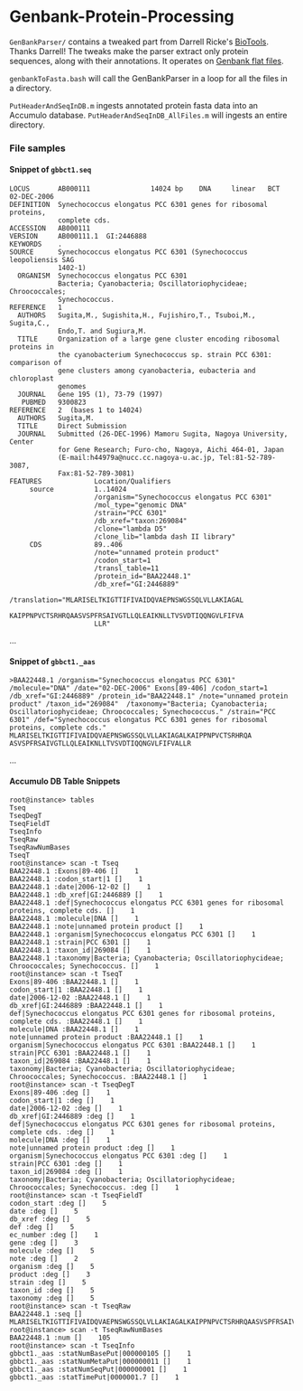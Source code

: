 # Genbank-Protein-Processing

`GenBankParser/` contains a tweaked part from Darrell Ricke's [BioTools](https://github.com/doricke/BioTools/tree/master/GenBankParser).
Thanks Darrell! The tweaks make the parser extract only protein sequences, along with their annotations.
It operates on [Genbank flat files](ftp://ftp.ncbi.nlm.nih.gov/genbank/).

`genbankToFasta.bash` will call the GenBankParser in a loop for all the files in a directory.

`PutHeaderAndSeqInDB.m` ingests annotated protein fasta data into an Accumulo database.
`PutHeaderAndSeqInDB_AllFiles.m` will ingests an entire directory.



### File samples


#### Snippet of `gbbct1.seq`

    LOCUS       AB000111               14024 bp    DNA     linear   BCT 02-DEC-2006
    DEFINITION  Synechococcus elongatus PCC 6301 genes for ribosomal proteins,
                complete cds.
    ACCESSION   AB000111
    VERSION     AB000111.1  GI:2446888
    KEYWORDS    .
    SOURCE      Synechococcus elongatus PCC 6301 (Synechococcus leopoliensis SAG
                1402-1)
      ORGANISM  Synechococcus elongatus PCC 6301
                Bacteria; Cyanobacteria; Oscillatoriophycideae; Chroococcales;
                Synechococcus.
    REFERENCE   1
      AUTHORS   Sugita,M., Sugishita,H., Fujishiro,T., Tsuboi,M., Sugita,C.,
                Endo,T. and Sugiura,M.
      TITLE     Organization of a large gene cluster encoding ribosomal proteins in
                the cyanobacterium Synechococcus sp. strain PCC 6301: comparison of
                gene clusters among cyanobacteria, eubacteria and chloroplast
                genomes
      JOURNAL   Gene 195 (1), 73-79 (1997)
       PUBMED   9300823
    REFERENCE   2  (bases 1 to 14024)
      AUTHORS   Sugita,M.
      TITLE     Direct Submission
      JOURNAL   Submitted (26-DEC-1996) Mamoru Sugita, Nagoya University, Center
                for Gene Research; Furo-cho, Nagoya, Aichi 464-01, Japan
                (E-mail:h44979a@nucc.cc.nagoya-u.ac.jp, Tel:81-52-789-3087,
                Fax:81-52-789-3081)
    FEATURES             Location/Qualifiers
         source          1..14024
                         /organism="Synechococcus elongatus PCC 6301"
                         /mol_type="genomic DNA"
                         /strain="PCC 6301"
                         /db_xref="taxon:269084"
                         /clone="lambda D5"
                         /clone_lib="lambda dash II library"
         CDS             89..406
                         /note="unnamed protein product"
                         /codon_start=1
                         /transl_table=11
                         /protein_id="BAA22448.1"
                         /db_xref="GI:2446889"
                         /translation="MLARISELTKIGTTIFIVAIDQVAEPNSWGSSQLVLLAKIAGAL
                         KAIPPNPVCTSRHRQAASVSPFRSAIVGTLLQLEAIKNLLTVSVDTIQQNGVLFIFVA
                         LLR"

...

#### Snippet of `gbbct1._aas`

    >BAA22448.1 /organism="Synechococcus elongatus PCC 6301" /molecule="DNA" /date="02-DEC-2006" Exons[89-406] /codon_start=1 /db_xref="GI:2446889" /protein_id="BAA22448.1" /note="unnamed protein product" /taxon_id="269084"  /taxonomy="Bacteria; Cyanobacteria; Oscillatoriophycideae; Chroococcales; Synechococcus." /strain="PCC 6301" /def="Synechococcus elongatus PCC 6301 genes for ribosomal proteins, complete cds."
    MLARISELTKIGTTIFIVAIDQVAEPNSWGSSQLVLLAKIAGALKAIPPNPVCTSRHRQA
    ASVSPFRSAIVGTLLQLEAIKNLLTVSVDTIQQNGVLFIFVALLR

...


#### Accumulo DB Table Snippets

    root@instance> tables
    Tseq
    TseqDegT
    TseqFieldT
    TseqInfo
    TseqRaw
    TseqRawNumBases
    TseqT
    root@instance> scan -t Tseq
    BAA22448.1 :Exons|89-406 []    1
    BAA22448.1 :codon_start|1 []    1
    BAA22448.1 :date|2006-12-02 []    1
    BAA22448.1 :db_xref|GI:2446889 []    1
    BAA22448.1 :def|Synechococcus elongatus PCC 6301 genes for ribosomal proteins, complete cds. []    1
    BAA22448.1 :molecule|DNA []    1
    BAA22448.1 :note|unnamed protein product []    1
    BAA22448.1 :organism|Synechococcus elongatus PCC 6301 []    1
    BAA22448.1 :strain|PCC 6301 []    1
    BAA22448.1 :taxon_id|269084 []    1
    BAA22448.1 :taxonomy|Bacteria; Cyanobacteria; Oscillatoriophycideae; Chroococcales; Synechococcus. []    1
    root@instance> scan -t TseqT
    Exons|89-406 :BAA22448.1 []    1
    codon_start|1 :BAA22448.1 []    1
    date|2006-12-02 :BAA22448.1 []    1
    db_xref|GI:2446889 :BAA22448.1 []    1
    def|Synechococcus elongatus PCC 6301 genes for ribosomal proteins, complete cds. :BAA22448.1 []    1
    molecule|DNA :BAA22448.1 []    1
    note|unnamed protein product :BAA22448.1 []    1
    organism|Synechococcus elongatus PCC 6301 :BAA22448.1 []    1
    strain|PCC 6301 :BAA22448.1 []    1
    taxon_id|269084 :BAA22448.1 []    1
    taxonomy|Bacteria; Cyanobacteria; Oscillatoriophycideae; Chroococcales; Synechococcus. :BAA22448.1 []    1
    root@instance> scan -t TseqDegT
    Exons|89-406 :deg []    1
    codon_start|1 :deg []    1
    date|2006-12-02 :deg []    1
    db_xref|GI:2446889 :deg []    1
    def|Synechococcus elongatus PCC 6301 genes for ribosomal proteins, complete cds. :deg []    1
    molecule|DNA :deg []    1
    note|unnamed protein product :deg []    1
    organism|Synechococcus elongatus PCC 6301 :deg []    1
    strain|PCC 6301 :deg []    1
    taxon_id|269084 :deg []    1
    taxonomy|Bacteria; Cyanobacteria; Oscillatoriophycideae; Chroococcales; Synechococcus. :deg []    1
    root@instance> scan -t TseqFieldT
    codon_start :deg []    5
    date :deg []    5
    db_xref :deg []    5
    def :deg []    5
    ec_number :deg []    1
    gene :deg []    3
    molecule :deg []    5
    note :deg []    2
    organism :deg []    5
    product :deg []    3
    strain :deg []    5
    taxon_id :deg []    5
    taxonomy :deg []    5
    root@instance> scan -t TseqRaw
    BAA22448.1 :seq []    MLARISELTKIGTTIFIVAIDQVAEPNSWGSSQLVLLAKIAGALKAIPPNPVCTSRHRQAASVSPFRSAIVGTLLQLEAIKNLLTVSVDTIQQNGVLFIFVALLR
    root@instance> scan -t TseqRawNumBases
    BAA22448.1 :num []    105
    root@instance> scan -t TseqInfo
    gbbct1._aas :statNumBasePut|000000105 []    1
    gbbct1._aas :statNumMetaPut|000000011 []    1
    gbbct1._aas :statNumSeqPut|000000001 []    1
    gbbct1._aas :statTimePut|0000001.7 []    1




